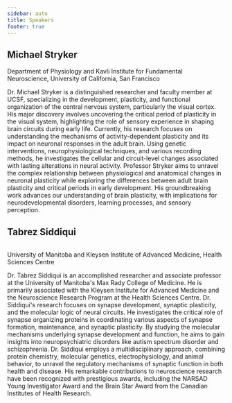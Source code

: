 ```yaml
---
sidebar: auto
title: Speakers
footer: true
---
```

## Michael Stryker
Department of Physiology and Kavli Institute for Fundamental Neuroscience, University of California, San Francisco

Dr. Michael Stryker is a distinguished researcher and faculty member at UCSF, specializing in the development, plasticity, and functional organization of the central nervous system, particularly the visual cortex. His major discovery involves uncovering the critical period of plasticity in the visual system, highlighting the role of sensory experience in shaping brain circuits during early life. Currently, his research focuses on understanding the mechanisms of activity-dependent plasticity and its impact on neuronal responses in the adult brain. Using genetic interventions, neurophysiological techniques, and various recording methods, he investigates the cellular and circuit-level changes associated with lasting alterations in neural activity. Professor Stryker aims to unravel the complex relationship between physiological and anatomical changes in neuronal plasticity while exploring the differences between adult brain plasticity and critical periods in early development. His groundbreaking work advances our understanding of brain plasticity, with implications for neurodevelopmental disorders, learning processes, and sensory perception.

## Tabrez Siddiqui
<img :src="$withBase('Tabrez Jamal  Siddiqui.jpg')">


University of Manitoba and Kleysen Institute of Advanced Medicine, Health Sciences Centre

Dr. Tabrez Siddiqui is an accomplished researcher and associate professor at the University of Manitoba's Max Rady College of Medicine. He is primarily associated with the Kleysen Institute for Advanced Medicine and the Neuroscience Research Program at the Health Sciences Centre. Dr. Siddiqui's research focuses on synapse development, synaptic plasticity, and the molecular logic of neural circuits. He investigates the critical role of synapse organizing proteins in coordinating various aspects of synapse formation, maintenance, and synaptic plasticity. By studying the molecular mechanisms underlying synapse development and function, he aims to gain insights into neuropsychiatric disorders like autism spectrum disorder and schizophrenia. Dr. Siddiqui employs a multidisciplinary approach, combining protein chemistry, molecular genetics, electrophysiology, and animal behavior, to unravel the regulatory mechanisms of synaptic function in both health and disease. His remarkable contributions to neuroscience research have been recognized with prestigious awards, including the NARSAD Young Investigator Award and the Brain Star Award from the Canadian Institutes of Health Research.